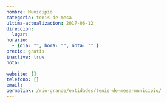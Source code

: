 ```yaml
---
nombre: Municipio
categoria: tenis-de-mesa
ultima-actualizacion: 2017-06-12
direccion: 
  lugar: 
horario: 
  - {dia: "", hora: "", nota: "" }
precio: gratis
inactive: true
nota: | 
  
website: []
telefono: []
email: 
permalink: /rio-grande/entidades/tenis-de-mesa-municipio/
---
```


